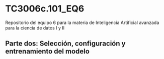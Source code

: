 # TC3006c.101_EQ6
Repositorio del equipo 6 para la materia de Inteligencia Artificial avanzada para la ciencia de datos I y II

## Parte dos: Selección, configuración y entrenamiento del modelo
